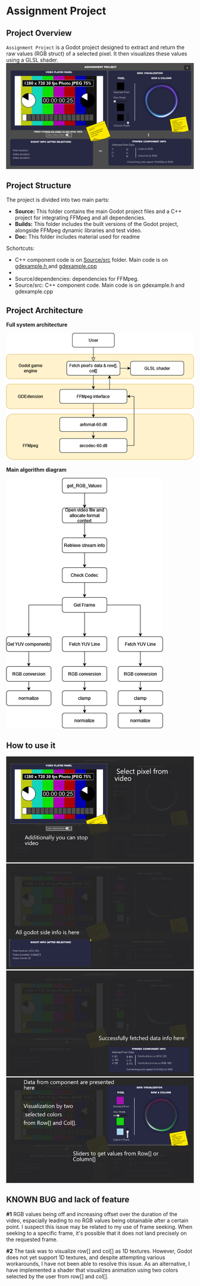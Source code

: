 # Assignment Project

## Project Overview
`Assignment Project` is a Godot project designed to extract and return the raw values (RGB struct) of a selected pixel. It then visualizes these values using a GLSL shader.
![screenshot](doc/images/screenshot1.png "screenshot")

## Project Structure
The project is divided into two main parts:
- **Source:** This folder contains the main Godot project files and a C++ project for integrating FFMpeg and all dependencies.
- **Builds:** This folder includes the built versions of the Godot project, alongside FFMpeg dynamic libraries and test video.
- **Doc:** This folder includes material used for readme

Schortcuts:
- C++ component code is on [Source/src](Source/src/) folder. Main code is on [gdexample.h ](Source/src/gdexample.h) and [gdexample.cpp ](Source/src/gdexample.cpp)
- 
- Source/dependencies: dependencies for FFMpeg.
- Source/src: C++ component code. Main code is on gdexample.h and gdexample.cpp 

## Project Architecture
**Full system architecture**

![Sys Architecture](doc/images/sys_arch_diagram.png "System Architecture")

**Main algorithm diagram**

![Sys Architecture](doc/images/algorithm.png "System Architecture")

## How to use it
![screenshot](doc/images/info1.png "screenshot")
![screenshot](doc/images/info2.png "screenshot")
![screenshot](doc/images/info3.png "screenshot")
![screenshot](doc/images/info4.png "screenshot")

## KNOWN BUG and lack of feature

**#1**
RGB values being off and increasing offset over the duration of the video, espacially leading to no RGB values being obtainable after a certain point.
I suspect this issue may be related to my use of frame seeking. When seeking to a specific frame, it's possible that it does not land precisely on the requested frame.

**#2**
The task was to visualize row[] and col[] as 1D textures. However, Godot does not yet support 1D textures, and despite attempting various workarounds, I have not been able to resolve this issue. As an alternative, I have implemented a shader that visualizes animation using two colors selected by the user from row[] and col[].

